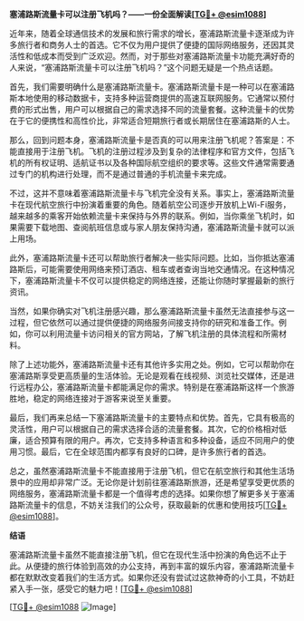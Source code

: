 **塞浦路斯流量卡可以注册飞机吗？——一份全面解读[[TG💪+ @esim1088](https://t.me/s/esim1088)]**

近年来，随着全球通信技术的发展和旅行需求的增长，塞浦路斯流量卡逐渐成为许多旅行者和商务人士的首选。它不仅为用户提供了便捷的国际网络服务，还因其灵活性和低成本而受到广泛欢迎。然而，对于那些对塞浦路斯流量卡功能充满好奇的人来说，“塞浦路斯流量卡可以注册飞机吗？”这个问题无疑是一个热点话题。

首先，我们需要明确什么是塞浦路斯流量卡。塞浦路斯流量卡是一种可以在塞浦路斯本地使用的移动数据卡，支持多种运营商提供的高速互联网服务。它通常以预付费的形式出售，用户可以根据自己的需求选择不同的流量套餐。这种流量卡的优势在于它的便携性和高性价比，非常适合短期旅行者或长期居住在塞浦路斯的人士。

那么，回到问题本身，塞浦路斯流量卡是否真的可以用来注册飞机呢？答案是：不能直接用于注册飞机。飞机的注册过程涉及到复杂的法律程序和官方文件，包括飞机的所有权证明、适航证书以及各种国际航空组织的要求等。这些文件通常需要通过专门的机构进行处理，而不是通过普通的手机流量卡来完成。

不过，这并不意味着塞浦路斯流量卡与飞机完全没有关系。事实上，塞浦路斯流量卡在现代航空旅行中扮演着重要的角色。随着航空公司逐步开放机上Wi-Fi服务，越来越多的乘客开始依赖流量卡来保持与外界的联系。例如，当你乘坐飞机时，如果需要下载地图、查阅航班信息或与家人朋友保持沟通，塞浦路斯流量卡就可以派上用场。

此外，塞浦路斯流量卡还可以帮助旅行者解决一些实际问题。比如，当你抵达塞浦路斯后，可能需要使用网络来预订酒店、租车或者查询当地交通情况。在这种情况下，塞浦路斯流量卡不仅可以提供稳定的网络连接，还能让你随时掌握最新的旅行资讯。

当然，如果你确实对飞机注册感兴趣，那么塞浦路斯流量卡虽然无法直接参与这一过程，但它依然可以通过提供便捷的网络服务间接支持你的研究和准备工作。例如，你可以利用流量卡访问相关的官方网站，了解飞机注册的具体流程和所需材料。

除了上述功能外，塞浦路斯流量卡还有其他许多实用之处。例如，它可以帮助你在塞浦路斯享受更高质量的生活体验。无论是观看在线视频、浏览社交媒体，还是进行远程办公，塞浦路斯流量卡都能满足你的需求。特别是在塞浦路斯这样一个旅游胜地，稳定的网络连接对于游客来说至关重要。

最后，我们再来总结一下塞浦路斯流量卡的主要特点和优势。首先，它具有极高的灵活性，用户可以根据自己的需求选择合适的流量套餐。其次，它的价格相对低廉，适合预算有限的用户。再次，它支持多种语言和多种设备，适应不同用户的使用习惯。最后，它在全球范围内都享有良好的口碑，是许多旅行者的首选。

总之，虽然塞浦路斯流量卡不能直接用于注册飞机，但它在航空旅行和其他生活场景中的应用却非常广泛。无论你是计划前往塞浦路斯旅游，还是希望享受更优质的网络服务，塞浦路斯流量卡都是一个值得考虑的选择。如果你想了解更多关于塞浦路斯流量卡的信息，不妨关注我们的公众号，获取最新的优惠和使用技巧[[TG💪+ @esim1088](https://t.me/s/esim1088)]。

**结语**

塞浦路斯流量卡虽然不能直接注册飞机，但它在现代生活中扮演的角色远不止于此。从便捷的旅行体验到高效的办公支持，再到丰富的娱乐内容，塞浦路斯流量卡都在默默改变着我们的生活方式。如果你还没有尝试过这款神奇的小工具，不妨赶紧入手一张，感受它的魅力吧！[[TG💪+ @esim1088](https://t.me/s/esim1088)] 

[[TG💪+ @esim1088](https://t.me/s/esim1088) ![Image](https://i.postimg.cc/4NQfJmqS/Snipaste-2025-05-13-00-14-12.png)]